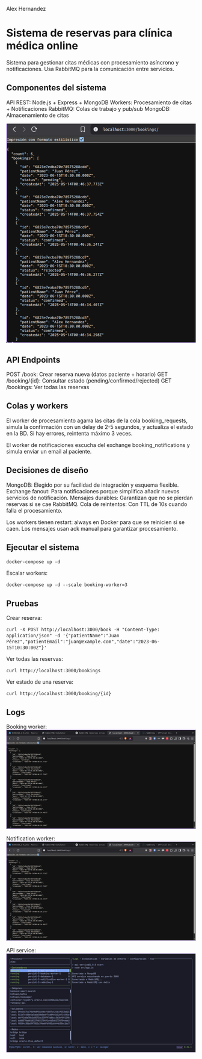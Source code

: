 Alex Hernandez
# Sistema de reservas para clínica médica online

Sistema para gestionar citas médicas con procesamiento asíncrono y notificaciones. Usa RabbitMQ para la comunicación entre servicios.

## Componentes del sistema

API REST: Node.js + Express + MongoDB
Workers: Procesamiento de citas + Notificaciones
RabbitMQ: Colas de trabajo y pub/sub
MongoDB: Almacenamiento de citas

![diagrama](images/image.png)

## API Endpoints

POST /book: Crear reserva nueva (datos paciente + horario)
GET /booking/{id}: Consultar estado (pending/confirmed/rejected)
GET /bookings: Ver todas las reservas

## Colas y workers

El worker de procesamiento agarra las citas de la cola booking_requests, simula la confirmación con un delay de 2-5 segundos, y actualiza el estado en la BD. Si hay errores, reintenta máximo 3 veces.

El worker de notificaciones escucha del exchange booking_notifications y simula enviar un email al paciente.

## Decisiones de diseño

MongoDB: Elegido por su facilidad de integración y esquema flexible.
Exchange fanout: Para notificaciones porque simplifica añadir nuevos servicios de notificación.
Mensajes durables: Garantizan que no se pierdan reservas si se cae RabbitMQ.
Cola de reintentos: Con TTL de 10s cuando falla el procesamiento.

Los workers tienen restart: always en Docker para que se reinicien si se caen. Los mensajes usan ack manual para garantizar procesamiento.

## Ejecutar el sistema

```
docker-compose up -d
```

Escalar workers:
```
docker-compose up -d --scale booking-worker=3
```

## Pruebas

Crear reserva:
```
curl -X POST http://localhost:3000/book -H "Content-Type: application/json" -d '{"patientName":"Juan Pérez","patientEmail":"juan@example.com","date":"2023-06-15T10:30:00Z"}'
```

Ver todas las reservas:
```
curl http://localhost:3000/bookings
```

Ver estado de una reserva:
```
curl http://localhost:3000/booking/{id}
```

## Logs

Booking worker:
![logs worker](images/image-1.png)

Notification worker:
![logs notificaciones](images/image-2.png)

API service:
![logs api](images/image-3.png)